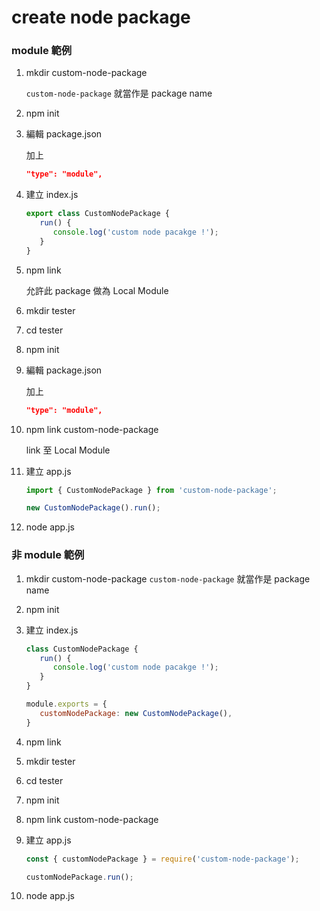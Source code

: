 # create node package



### module 範例

1. mkdir custom-node-package

   `custom-node-package` 就當作是 package name

1. npm init
1. 編輯 package.json
   
   加上
   ```json
   "type": "module",
   ```

1. 建立 index.js
   ```js
   export class CustomNodePackage {
      run() {
         console.log('custom node pacakge !');
      }
   }
   ```

1. npm link
   
   允許此 package 做為 Local Module

1. mkdir tester
1. cd tester
1. npm init
1. 編輯 package.json
   
   加上
   ```json
   "type": "module",
   ```
1. npm link custom-node-package

   link 至 Local Module

1. 建立 app.js

   ```js
   import { CustomNodePackage } from 'custom-node-package'; 

   new CustomNodePackage().run();
   ```

1. node app.js



### 非 module 範例

1. mkdir custom-node-package
   `custom-node-package` 就當作是 package name
1. npm init

1. 建立 index.js
   ```js
   class CustomNodePackage {
      run() {
         console.log('custom node pacakge !');
      }
   }

   module.exports = {
      customNodePackage: new CustomNodePackage(),
   }
   ```

1. npm link
1. mkdir tester
1. cd tester
1. npm init
1. npm link custom-node-package
1. 建立 app.js

   ```js
   const { customNodePackage } = require('custom-node-package');

   customNodePackage.run();
   ```

1. node app.js


